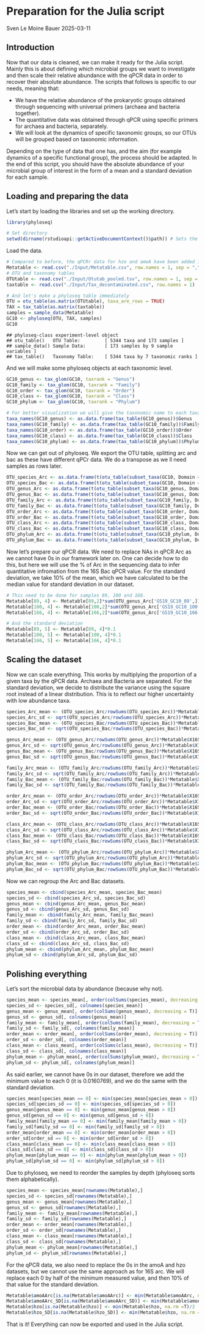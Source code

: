 Preparation for the Julia script
================
Sven Le Moine Bauer
2025-03-11

## Introduction

Now that our data is cleaned, we can make it ready for the Julia script.
Mainly this is about defining which microbial groups we want to
investigate and then scale their relative abundance with the qPCR data
in order to recover their absolute abundance. The scripts that follows
is specific to our needs, meaning that:  
- We have the relative abundance of the prokaryotic groups obtained
through sequencing with universal primers (archaea and bacteria
together).  
- The quantitative data was obtained through qPCR using specific primers
for archaea and bacteria, separately.  
- We will look at the dynamics of specific taxonomic groups, so our OTUs
will be grouped based on taxonomic information.

Depending on the type of data that one has, and the aim (for example
dynamics of a specific functional group), the process should be adapted.
In the end of this script, you should have the absolute abundance of
your microbial group of interest in the form of a mean and a standard
deviation for each sample.

## Loading and preparing the data

Let’s start by loading the libraries and set up the working directory.

``` r
library(phyloseq)

# Set directory
setwd(dirname(rstudioapi::getActiveDocumentContext()$path)) # Sets the directory to the place the script is saved.
```

Load the data.

``` r
# Compared to before, the qPCRr data for hzo and amoA have been added into this Metatable file.
Metatable <- read.csv("./Input/Metatable.csv", row.names = 1, sep = ",")
# OTU and taxonomy tables
OTUtable <- read.csv("./Input/Otutab_pooled.tsv", row.names = 1, sep = "\t")
taxtable <- read.csv("./Input/Tax_decontaminated.csv", row.names = 1)

# And let's make a phyloseq table immediately
OTU = otu_table(as.matrix(OTUtable), taxa_are_rows = TRUE)
TAX = tax_table(as.matrix(taxtable))
samples = sample_data(Metatable)
GC10 <- phyloseq(OTU, TAX, samples)
GC10
```

    ## phyloseq-class experiment-level object
    ## otu_table()   OTU Table:         [ 5344 taxa and 173 samples ]
    ## sample_data() Sample Data:       [ 173 samples by 9 sample variables ]
    ## tax_table()   Taxonomy Table:    [ 5344 taxa by 7 taxonomic ranks ]

And we will make some phyloseq objects at each taxonomic level.

``` r
GC10_genus <- tax_glom(GC10, taxrank = "Genus")
GC10_family <- tax_glom(GC10, taxrank = "Family")
GC10_order <- tax_glom(GC10, taxrank = "Order")
GC10_class <- tax_glom(GC10, taxrank = "Class")
GC10_phylum <- tax_glom(GC10, taxrank = "Phylum")

# For better visualization we will give the taxonomic name to each taxa, rather than OTU_xxx
taxa_names(GC10_genus) <- as.data.frame(tax_table(GC10_genus))$Genus
taxa_names(GC10_family) <- as.data.frame(tax_table(GC10_family))$Family
taxa_names(GC10_order) <- as.data.frame(tax_table(GC10_order))$Order
taxa_names(GC10_class) <- as.data.frame(tax_table(GC10_class))$Class
taxa_names(GC10_phylum) <- as.data.frame(tax_table(GC10_phylum))$Phylum
```

Now we can get out of phyloseq. We export the OTU table, splitting arc
and bac as these have different qPCr data. We do a transpose as we ll
need samples as rows later.

``` r
OTU_species_Arc <- as.data.frame(t(otu_table(subset_taxa(GC10, Domain == "Archaea"))))
OTU_species_Bac <- as.data.frame(t(otu_table(subset_taxa(GC10, Domain == "Bacteria"))))
OTU_genus_Arc <- as.data.frame(t(otu_table(subset_taxa(GC10_genus, Domain == "Archaea"))))
OTU_genus_Bac <- as.data.frame(t(otu_table(subset_taxa(GC10_genus, Domain == "Bacteria"))))
OTU_family_Arc <- as.data.frame(t(otu_table(subset_taxa(GC10_family, Domain == "Archaea"))))
OTU_family_Bac <- as.data.frame(t(otu_table(subset_taxa(GC10_family, Domain == "Bacteria"))))
OTU_order_Arc <- as.data.frame(t(otu_table(subset_taxa(GC10_order, Domain == "Archaea"))))
OTU_order_Bac <- as.data.frame(t(otu_table(subset_taxa(GC10_order, Domain == "Bacteria"))))
OTU_class_Arc <- as.data.frame(t(otu_table(subset_taxa(GC10_class, Domain == "Archaea"))))
OTU_class_Bac <- as.data.frame(t(otu_table(subset_taxa(GC10_class, Domain == "Bacteria"))))
OTU_phylum_Arc <- as.data.frame(t(otu_table(subset_taxa(GC10_phylum, Domain == "Archaea"))))
OTU_phylum_Bac <- as.data.frame(t(otu_table(subset_taxa(GC10_phylum, Domain == "Bacteria"))))
```

Now let’s prepare our qPCR data. We need to replace NAs in qPCR Arc as
we cannot have 0s in our framework later on. One can decide how to do
this, but here we will use the % of Arc in the sequencing data to infer
quantitative infromation from the 16S Bac qPCR value. For the standard
deviation, we take 10% of the mean, which we have calculated to be the
median value for standard deviation in our dataset.

``` r
# This need to be done for samples 89, 100 and 166.
Metatable[89, 4] <- Metatable[89,2]*sum(OTU_genus_Arc['GS19_GC10_89',])/(1-sum(OTU_genus_Arc['GS19_GC10_89',]))
Metatable[100, 4] <- Metatable[100,2]*sum(OTU_genus_Arc['GS19_GC10_100',])/(1-sum(OTU_genus_Arc['GS19_GC10_100',]))
Metatable[166, 4] <- Metatable[166,2]*sum(OTU_genus_Arc['GS19_GC10_166',])/(1-sum(OTU_genus_Arc['GS19_GC10_166',]))

# And the standard deviation
Metatable[89, 5] <- Metatable[89, 4]*0.1
Metatable[100, 5] <- Metatable[100, 4]*0.1
Metatable[166, 5] <- Metatable[166, 4]*0.1
```

## Scaling the dataset

Now we can scale everything. This works by multiplying the proportion of
a given taxa by the qPCR data. Archaea and Bacteria are separated. For
the standard deviation, we decide to distribute the variance using the
square root instead of a linear distribution. This is to reflect our
higher uncertainty with low abundance taxa.

``` r
species_Arc_mean <- (OTU_species_Arc/rowSums(OTU_species_Arc))*Metatable$X16SArc 
species_Arc_sd <- sqrt(OTU_species_Arc/rowSums(OTU_species_Arc))*Metatable$X16SArc_SD
species_Bac_mean <- (OTU_species_Bac/rowSums(OTU_species_Bac))*Metatable$X16SBac 
species_Bac_sd <- sqrt(OTU_species_Bac/rowSums(OTU_species_Bac))*Metatable$X16SBac_SD

genus_Arc_mean <- (OTU_genus_Arc/rowSums(OTU_genus_Arc))*Metatable$X16SArc 
genus_Arc_sd <- sqrt(OTU_genus_Arc/rowSums(OTU_genus_Arc))*Metatable$X16SArc_SD
genus_Bac_mean <- (OTU_genus_Bac/rowSums(OTU_genus_Bac))*Metatable$X16SBac 
genus_Bac_sd <- sqrt(OTU_genus_Bac/rowSums(OTU_genus_Bac))*Metatable$X16SBac_SD

family_Arc_mean <- (OTU_family_Arc/rowSums(OTU_family_Arc))*Metatable$X16SArc 
family_Arc_sd <- sqrt(OTU_family_Arc/rowSums(OTU_family_Arc))*Metatable$X16SArc_SD
family_Bac_mean <- (OTU_family_Bac/rowSums(OTU_family_Bac))*Metatable$X16SBac 
family_Bac_sd <- sqrt(OTU_family_Bac/rowSums(OTU_family_Bac))*Metatable$X16SBac_SD

order_Arc_mean <- (OTU_order_Arc/rowSums(OTU_order_Arc))*Metatable$X16SArc 
order_Arc_sd <- sqrt(OTU_order_Arc/rowSums(OTU_order_Arc))*Metatable$X16SArc_SD
order_Bac_mean <- (OTU_order_Bac/rowSums(OTU_order_Bac))*Metatable$X16SBac 
order_Bac_sd <- sqrt(OTU_order_Bac/rowSums(OTU_order_Bac))*Metatable$X16SBac_SD

class_Arc_mean <- (OTU_class_Arc/rowSums(OTU_class_Arc))*Metatable$X16SArc 
class_Arc_sd <- sqrt(OTU_class_Arc/rowSums(OTU_class_Arc))*Metatable$X16SArc_SD
class_Bac_mean <- (OTU_class_Bac/rowSums(OTU_class_Bac))*Metatable$X16SBac 
class_Bac_sd <- sqrt(OTU_class_Bac/rowSums(OTU_class_Bac))*Metatable$X16SBac_SD

phylum_Arc_mean <- (OTU_phylum_Arc/rowSums(OTU_phylum_Arc))*Metatable$X16SArc 
phylum_Arc_sd <- sqrt(OTU_phylum_Arc/rowSums(OTU_phylum_Arc))*Metatable$X16SArc_SD
phylum_Bac_mean <- (OTU_phylum_Bac/rowSums(OTU_phylum_Bac))*Metatable$X16SBac 
phylum_Bac_sd <- sqrt(OTU_phylum_Bac/rowSums(OTU_phylum_Bac))*Metatable$X16SBac_SD
```

Now we can regroup the Arc and Bac datasets.

``` r
species_mean <- cbind(species_Arc_mean, species_Bac_mean)
species_sd <- cbind(species_Arc_sd, species_Bac_sd)
genus_mean <- cbind(genus_Arc_mean, genus_Bac_mean)
genus_sd <- cbind(genus_Arc_sd, genus_Bac_sd)
family_mean <- cbind(family_Arc_mean, family_Bac_mean)
family_sd <- cbind(family_Arc_sd, family_Bac_sd)
order_mean <- cbind(order_Arc_mean, order_Bac_mean)
order_sd <- cbind(order_Arc_sd, order_Bac_sd)
class_mean <- cbind(class_Arc_mean, class_Bac_mean)
class_sd <- cbind(class_Arc_sd, class_Bac_sd)
phylum_mean <- cbind(phylum_Arc_mean, phylum_Bac_mean)
phylum_sd <- cbind(phylum_Arc_sd, phylum_Bac_sd)
```

## Polishing everything

Let’s sort the microbial data by abundance (because why not).

``` r
species_mean <- species_mean[, order(colSums(species_mean), decreasing = T)]
species_sd <- species_sd[, colnames(species_mean)]
genus_mean <- genus_mean[, order(colSums(genus_mean), decreasing = T)]
genus_sd <- genus_sd[, colnames(genus_mean)]
family_mean <- family_mean[, order(colSums(family_mean), decreasing = T)]
family_sd <- family_sd[, colnames(family_mean)]
order_mean <- order_mean[, order(colSums(order_mean), decreasing = T)]
order_sd <- order_sd[, colnames(order_mean)]
class_mean <- class_mean[, order(colSums(class_mean), decreasing = T)]
class_sd <- class_sd[, colnames(class_mean)]
phylum_mean <- phylum_mean[, order(colSums(phylum_mean), decreasing = T)]
phylum_sd <- phylum_sd[, colnames(phylum_mean)]
```

As said earlier, we cannot have 0s in our dataset, therefore we add the
minimum value to each 0 (it is 0.0160769), and we do the same with the
standard deviation.

``` r
species_mean[species_mean == 0] <- min(species_mean[species_mean > 0])
species_sd[species_sd == 0] <- min(species_sd[species_sd > 0])
genus_mean[genus_mean == 0] <- min(genus_mean[genus_mean > 0])
genus_sd[genus_sd == 0] <- min(genus_sd[genus_sd > 0])
family_mean[family_mean == 0] <- min(family_mean[family_mean > 0])
family_sd[family_sd == 0] <- min(family_sd[family_sd > 0])
order_mean[order_mean == 0] <- min(order_mean[order_mean > 0])
order_sd[order_sd == 0] <- min(order_sd[order_sd > 0])
class_mean[class_mean == 0] <- min(class_mean[class_mean > 0])
class_sd[class_sd == 0] <- min(class_sd[class_sd > 0])
phylum_mean[phylum_mean == 0] <- min(phylum_mean[phylum_mean > 0])
phylum_sd[phylum_sd == 0] <- min(phylum_sd[phylum_sd > 0])
```

Due to phyloseq, we need to reorder the samples by depth (phyloseq sorts
them alphabetically).

``` r
species_mean <- species_mean[rownames(Metatable),]
species_sd <- species_sd[rownames(Metatable),]
genus_mean <- genus_mean[rownames(Metatable),]
genus_sd <- genus_sd[rownames(Metatable),]
family_mean <- family_mean[rownames(Metatable),]
family_sd <- family_sd[rownames(Metatable),]
order_mean <- order_mean[rownames(Metatable),]
order_sd <- order_sd[rownames(Metatable),]
class_mean <- class_mean[rownames(Metatable),]
class_sd <- class_sd[rownames(Metatable),]
phylum_mean <- phylum_mean[rownames(Metatable),]
phylum_sd <- phylum_sd[rownames(Metatable),]
```

For the qPCR data, we also need to replace the 0s in the amoA and hzo
datasets, but we cannot use the same approach as for 16S arc. We will
replace each 0 by half of the minimum measured value, and then 10% of
that value for the standard deviation.

``` r
Metatable$amoAArc[is.na(Metatable$amoAArc)] <- min(Metatable$amoAArc, na.rm =T)/2
Metatable$amoAArc_SD[is.na(Metatable$amoAArc_SD)] <- min(Metatable$amoAArc, na.rm =T)/10
Metatable$hzo[is.na(Metatable$hzo)] <- min(Metatable$hzo, na.rm =T)/2
Metatable$hzo_SD[is.na(Metatable$hzo_SD)] <- min(Metatable$hzo, na.rm =T)/10
```

That is it! Everything can now be exported and used in the Julia script.
